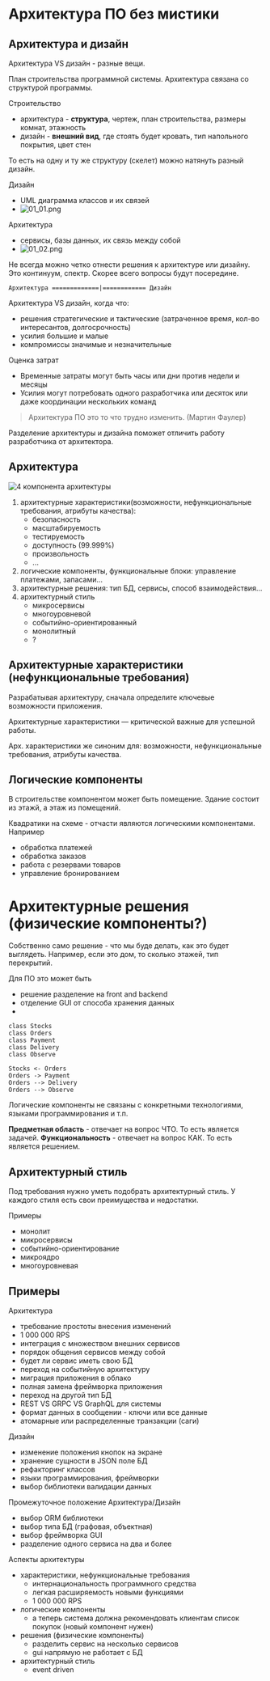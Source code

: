 # Архитектура ПО без мистики

## Архитектура и дизайн

Архитектура VS дизайн - разные вещи.

План строительства программной системы.
Архитектура связана со структурой программы.

Строительство
- архитектура - **структура**, чертеж, план строительства, размеры комнат, этажность
- дизайн - **внешний вид**, где стоять будет кровать, тип напольного покрытия, цвет стен

То есть на одну и ту же структуру (скелет) можно натянуть разный дизайн.

Дизайн
- UML диаграмма классов и их связей
- ![01_01.png](img/01_01.png)

Архитектура
- сервисы, базы данных, их связь между собой
- ![01_02.png](img/01_02.png)

Не всегда можно четко отнести решения к архитектуре или дизайну. Это континуум, спектр.
Скорее всего вопросы будут посередине.
```
Архитектура =============|============ Дизайн
```

Архитектура VS дизайн, когда что:
- решения стратегические и тактические (затраченное время, кол-во интересантов, долгосрочность)
- усилия большие и малые
- компромиссы значимые и незначительные

Оценка затрат
- Временные затраты могут быть часы или дни против недели и месяцы
- Усилия могут потребовать одного разработчика или десяток или даже координации нескольких команд

> Архитектура ПО это то что трудно изменить. 
> (Мартин Фаулер)

Разделение архитектуры и дизайна поможет отличить работу разработчика от архитектора.

## Архитектура

![4 компонента архитектуры](img/01.png)

1. архитектурные характеристики(возможности, нефункциональные требования, атрибуты качества): 
   - безопасность
   - масштабируемость
   - тестируемость
   - доступность (99.999%)
   - произвольность
   - ...
2. логические компоненты, функциональные блоки: управление платежами, запасами...
3. архитектурные решения: тип БД, сервисы, способ взаимодействия...
4. архитектурный стиль
   - микросервисы
   - многоуровневой
   - событийно-ориентированный
   - монолитный
   - ?

## Архитектурные характеристики (нефункциональные требования)

Разрабатывая архитектуру, сначала определите ключевые возможности приложения.

Архитектурные характеристики — критической важные для успешной работы.

Арх. характеристики же синоним для: возможности, нефункциональные требования, атрибуты качества.

## Логические компоненты

В строительстве компонентом может быть помещение. Здание состоит из этажй, а этаж из помещений.

Квадратики на схеме - отчасти являются логическими компонентами. Например
- обработка платежей
- обработка заказов
- работа с резервами товаров
- управление бронированием

# Архитектурные решения (физические компоненты?)

Собственно само решение - что мы буде делать, как это будет выглядеть.
Например, если это дом, то сколько этажей, тип перекрытий.

Для ПО это может быть
- решение разделение на front and backend
- отделение GUI от способа хранения данных
-

```plantuml
class Stocks
class Orders
class Payment
class Delivery
class Observe

Stocks <- Orders
Orders -> Payment
Orders --> Delivery
Orders --> Observe
```

Логические компоненты не связаны с конкретными технологиями, языками программирования и т.п.

**Предметная область** - отвечает на вопрос ЧТО. То есть является задачей.
**Функциональность** - отвечает на вопрос КАК. То есть является решением.

## Архитектурный стиль

Под требования нужно уметь подобрать архитектурный стиль. У каждого стиля есть свои преимущества и недостатки.

Примеры
- монолит
- микросервисы
- событийно-ориентирование
- микроядро
- многоуровневая

## Примеры

Архитектура
- требование простоты внесения изменений
- 1 000 000 RPS
- интеграция с множеством внешних сервисов
- порядок общения сервисов между собой
- будет ли сервис иметь свою БД
- переход на событийную архитектуру
- миграция приложения в облако
- полная замена фреймворка приложения
- переход на другой тип БД
- REST VS GRPC VS GraphQL для системы
- формат данных в сообщении - ключи или все данные
- атомарные или распределенные транзакции (саги)

Дизайн
- изменение положения кнопок на экране
- хранение сущности в JSON поле БД
- рефакторинг классов
- языки программирования, фреймворки
- выбор библиотеки валидации данных

Промежуточное положение Архитектура/Дизайн
- выбор ORM библиотеки
- выбор типа БД (графовая, объектная)
- выбор фреймворка GUI
- разделение одного сервиса на два и более

Аспекты архитектуры
- характеристики, нефункциональные требования
  - интернациональность программного средства
  - легкая расширяемость новыми функциями
  - 1 000 000 RPS
- логические компоненты
  - а теперь система должна рекомендовать клиентам список покупок (новый компонент нужен) 
- решения (физические компоненты)
  - разделить сервис на несколько сервисов
  - gui напрямую не работает с БД
- архитектурный стиль
  - event driven
